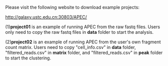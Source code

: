 Please visit the following website to download example projects:

http://galaxy.ustc.edu.cn:30803/APEC/

(1)**project01** is an example of running APEC from the raw fastq files. Users only need to copy the raw fastq files in **data** folder to start the analysis.

(2)**project02** is an example of running APEC from the user's own fragment count matrix. Users need to copy "cell_info.csv" in **data** folder, "filtered_reads.csv" in **matrix** folder, and "filtered_reads.csv" in **peak** folder to start the clustering.


